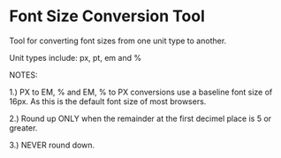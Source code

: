 Font Size Conversion Tool
===========================

Tool for converting font sizes from one unit type to another. 

Unit types include: px, pt, em and %

NOTES:

1.) PX to EM, % and EM, %  to PX conversions use a baseline font size of 16px. As this is the default font size of most browsers.

2.) Round up ONLY when the remainder at the first decimel place is 5 or greater.

3.) NEVER round down.
